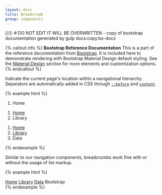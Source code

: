 ```yaml
---
layout: docs
title: Breadcrumb
group: components
---
```


[//]: # DO NOT EDIT IT WILL BE OVERWRITTEN - copy of bootstrap documentation generated by gulp docs:copy:bs-docs

{% callout info %}
**Bootstrap Reference Documentation**
This is a part of the reference documentation from <a href="http://getbootstrap.com">Bootstrap</a>.
It is included here to demonstrate rendering with Bootstrap Material Design default styling.
See the <a href="/material-design/buttons">Material Design</a> section for more elements and customization options.
{% endcallout %}




Indicate the current page's location within a navigational hierarchy. Separators are automatically added in CSS through [`::before`](https://developer.mozilla.org/en-US/docs/Web/CSS/::before) and [`content`](https://developer.mozilla.org/en-US/docs/Web/CSS/content).

{% example html %}
<ol class="breadcrumb">
  <li class="breadcrumb-item active">Home</li>
</ol>
<ol class="breadcrumb">
  <li class="breadcrumb-item"><a href="#0">Home</a></li>
  <li class="breadcrumb-item active">Library</li>
</ol>
<ol class="breadcrumb">
  <li class="breadcrumb-item"><a href="#0">Home</a></li>
  <li class="breadcrumb-item"><a href="#0">Library</a></li>
  <li class="breadcrumb-item active">Data</li>
</ol>
{% endexample %}

Similar to our navigation components, breadcrumbs work fine with or without the usage of list markup.

{% example html %}
<nav class="breadcrumb">
  <a class="breadcrumb-item" href="#0">Home</a>
  <a class="breadcrumb-item" href="#0">Library</a>
  <a class="breadcrumb-item" href="#0">Data</a>
  <span class="breadcrumb-item active">Bootstrap</span>
</nav>
{% endexample %}
